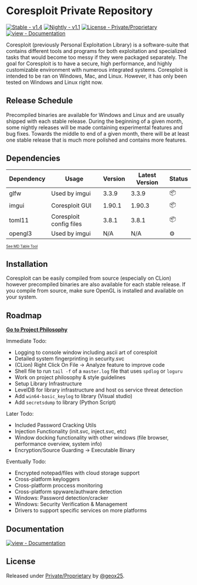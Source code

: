 # Coresploit Private Repository

[![Stable - v1.4](https://img.shields.io/badge/Stable-v1.4-2ea44f?style=for-the-badge)](https://)
[![Nightly - v1.1](https://img.shields.io/badge/Nightly-v1.1-852ea4?style=for-the-badge)](https://)
[![License - Private/Proprietary](https://img.shields.io/badge/License-Private%2FProprietary-blue?style=for-the-badge)](https://)
[![view - Documentation](https://img.shields.io/badge/view-Documentation-blue?style=for-the-badge)](/docs/ "Go to project documentation")

Coresploit (previously Personal Exploitation Library) is a software-suite that contains different tools and programs for both exploitation
and specialized tasks that would become too messy if they were packaged separately. The goal for Coresploit is to have a secure, high performance,
and highly customizable environment with numerous integrated systems. Coresploit is intended to be ran on Windows, Mac, and Linux. However, it
has only been tested on Windows and Linux right now.

## Release Schedule
Precompiled binaries are available for Windows and Linux and are usually shipped with each stable release. During the beginning of a given month,
some nightly releases will be made containing experimental features and bug fixes. Towards the middle to end of a given month, there will be at least
one stable release that is much more polished and contains more features.

## Dependencies
| Dependency | Usage                   | Version | Latest Version | Status |
|------------|-------------------------|---------|----------------|--------|
| glfw       | Used by imgui           | 3.3.9   | 3.3.9          | 📦      |
| imgui      | Coresploit GUI          | 1.90.1  | 1.90.3         | 📦      |
| toml11     | Coresploit config files | 3.8.1   | 3.8.1          | 📦      |
| opengl3    | Used by imgui           | N/A     | N/A            | ⚙️      |

<sub><sup>[See MD Table Tool](https://www.tablesgenerator.com/markdown_tables#)
</sup></sub>

## Installation
Coresploit can be easily compiled from source (especially on CLion) however precompiled binaries are also available for each stable release. If you compile from
source, make sure OpenGL is installed and available on your system. 

## Roadmap
**[Go to Project Philosophy](philosophy.md)**

Immediate Todo:
- Logging to console window including ascii art of coresploit
- Detailed system fingerprinting in security.svc
- (CLion) Right Click On File -> Analyze feature to improve code
- Shell file to run `tail -f` of a `master.log` file that uses `spdlog` or `loguru`
- Work on project philosophy & style guidelines
- Setup Library Infrastructure
- LevelDB for library infrastructure and host os service threat detection
- Add ``win64-basic_keylog`` to library (Visual studio)
- Add ``secretsdump`` to library (Python Script)

Later Todo:
- Included Password Cracking Utils
- Injection Functionality (init.svc, inject.svc, etc)
- Window docking functionality with other windows (file browser, performance overview, system info)
- Encryption/Source Guarding -> Executable Binary

Eventually Todo:
- Encrypted notepad/files with cloud storage support
- Cross-platform keyloggers
- Cross-platform proccess monitoring
- Cross-platform spyware/authware detection
- Windows: Password detection/cracker
- Windows: Security Verification & Management
- Drivers to support specific services on more platforms

</div>

## Documentation

<div align="left">

[![view - Documentation](https://img.shields.io/badge/view-Documentation-blue?style=for-the-badge)](/docs/ "Go to project documentation")

</div>

## License

Released under [Private/Proprietary](/LICENSE) by [@geox25](https://github.com/geox25).
